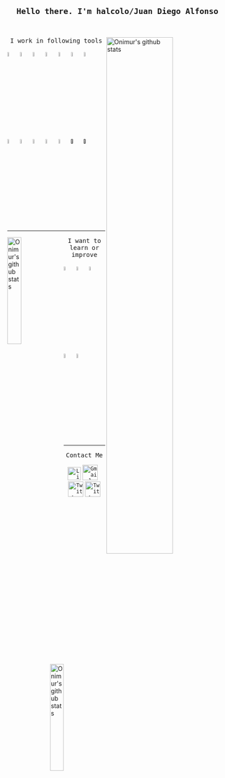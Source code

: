 
<h2 align="center">
<code><samp>Hello there. I'm halcolo/Juan Diego Alfonso</samp></code>
</h2>


<br>
<p align="center">


<p>
<a href="https://github.com/onimur/handle-path-oz" target="_blank">
    <img width="55%" align="right" alt="Onimur's github stats" src="https://github-readme-stats.vercel.app/api?username=halcolo&show_icons=true&title_color=9f9f9f&icon_color=33B8FF&text_color=9f9f9f" />
  </a>

  <p align="center">
<samp>I work in following tools </samp>
</p>
  
  <a href="https://www.python.org" target="_blank"><code><img width="5%" src="https://www.vectorlogo.zone/logos/python/python-icon.svg"></code></a>
  <a href="https://cloud.google.com" target="_blank"><code><img width="5%" src="https://www.vectorlogo.zone/logos/google_cloud/google_cloud-icon.svg"></code></a>
  <a href="https://www.djangoproject.com" target="_blank"><code><img width="5%" src="https://www.vectorlogo.zone/logos/djangoproject/djangoproject-icon.svg"></code></a>
  <a href="https://flask.palletsprojects.com/en/1.1.x/" target="_blank"><code><img width="5%" src="https://www.vectorlogo.zone/logos/pocoo_flask/pocoo_flask-icon.svg"></code></a>
  <a href="http://spark.apache.org" target="_blank"><code><img width="5%" src="https://www.vectorlogo.zone/logos/apache_spark/apache_spark-icon.svg"></code></a>
  <a href="https://cloud.google.com/bigquery" target="_blank"><code><img width="5%" src="https://www.vectorlogo.zone/logos/google_bigquery/google_bigquery-icon.svg"></code></a>
  <a href="https://www.postgresql.org" target="_blank"><code><img width="5%" src="https://www.vectorlogo.zone/logos/postgresql/postgresql-icon.svg"></code></a>
  <a href="https://www.mysql.com" target="_blank"><code><img width="5%" src="https://www.vectorlogo.zone/logos/mysql/mysql-icon.svg"></code></a>
  <a href="https://git-scm.com" target="_blank"><code><img width="5%" src="https://www.vectorlogo.zone/logos/git-scm/git-scm-icon.svg"></code></a>
  <a href="https://www.mongodb.com/fr" target="_blank"><code><img width="5%" src="https://www.vectorlogo.zone/logos/mongodb/mongodb-icon.svg"></code></a>
  <a href="https://www.docker.com" target="_blank"><code><img width="5%" src="https://www.vectorlogo.zone/logos/docker/docker-icon.svg"></code></a>
  <a href="https://www.scala-lang.org" target="_blank"><code><img width="5%" src="https://www.vectorlogo.zone/logos/scala-lang/scala-lang-icon.svg"></code></a>
  <a href=""><code><img width="5%" src="https://www.vectorlogo.zone/logos/apache_hadoop/apache_hadoop-icon.svg"></code></a>
  <a href=""><code><img width="5%" src="https://www.vectorlogo.zone/logos/jenkins/jenkins-icon.svg"></code></a>

</p>  

<hr/>

<p>

<img width="25%" align="left" alt="Onimur's github stats" src="https://octodex.github.com/images/daftpunktocat-thomas.gif" />

<img width="25%" align="right" alt="Onimur's github stats" src="https://octodex.github.com/images/daftpunktocat-guy.gif" />

  <p align="center">
  <samp>I want to learn or improve</samp>
  </p>
  <a href="https://golang.org" target="_blank"><code><img width="5%" src="https://cdn4.iconfinder.com/data/icons/logos-brands-5/24/go-512.png"></code></a>
  <a href="https://www.tensorflow.org/?hl=fr" target="_blank"><code><img width="5%" src="https://www.vectorlogo.zone/logos/tensorflow/tensorflow-icon.svg"></code></a>
  <a href="https://kubernetes.io/fr/" target="_blank"><code><img width="5%" src="https://www.vectorlogo.zone/logos/kubernetes/kubernetes-icon.svg"></code></a>
  <a href="https://www.java.com/fr/" target="_blank"><code><img width="5%" src="https://www.vectorlogo.zone/logos/java/java-icon.svg"></code></a>
  <a href="https://circleci.com" target="_blank"><code><img width="5%" src="https://www.vectorlogo.zone/logos/circleci/circleci-icon.svg"></code></a>
  </p>


<hr />
<p align="center">
<samp>Contact Me</samp>
</p>
<p align="center">
    <code><a href="https://www.linkedin.com/in/jdalfons/" target="_blank"><img alt="Linkedin profile" title="Linkedin" src="https://cdn2.iconfinder.com/data/icons/social-media-and-payment/64/-15-512.png" width="30" height="30" /></a></code>
    <code><a href="mailto:juandiego.alfonsoocampo@gmail.com" target="_blank"><img alt="Gmail" src="https://cdn1.iconfinder.com/data/icons/utilities-part-1/64/unread_message-512.png" title="Email" width="35" height="35" /></a> </code> 
    <code><a href="https://twitter.com/Halcolo_" target="_blank"><img alt="Twitter" src="https://cdn2.iconfinder.com/data/icons/social-media-and-payment/64/-05-512.png" title="Twitter" width="35" height="35" /></a></code>
    <code><a href="https://github.com/halcolo" target="_blank"><img alt="Twitter" src="https://cdn2.iconfinder.com/data/icons/social-media-and-payment/64/-41-512.png" title="Twitter" width="35" height="35" /></a></code>
</p>